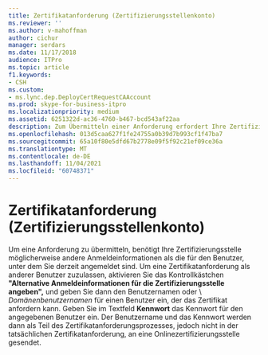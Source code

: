 ```yaml
---
title: Zertifikatanforderung (Zertifizierungsstellenkonto)
ms.reviewer: ''
ms.author: v-mahoffman
author: cichur
manager: serdars
ms.date: 11/17/2018
audience: ITPro
ms.topic: article
f1.keywords:
- CSH
ms.custom:
- ms.lync.dep.DeployCertRequestCAAccount
ms.prod: skype-for-business-itpro
ms.localizationpriority: medium
ms.assetid: 6251322d-ac36-4760-b467-bcd543af22aa
description: Zum Übermitteln einer Anforderung erfordert Ihre Zertifizierungsstelle ggf. andere Anmeldeinformationen als die des Benutzers, als der Sie gerade angemeldet sind. Aktivieren Sie zum Zulassen einer Zertifikatsanforderung als ein anderer Benutzer das Kontrollkästchen Alternative Anmeldeinformationen für die Zertifizierungsstelle angeben, und geben Sie anschließend den Benutzernamen oder Domäne\Benutzername für einen Benutzer ein, der das Zertifikat anfordern kann. Geben Sie im Feld Kennwort das Kennwort des angegebenen Benutzers ein. Der Benutzername und das Kennwort werden anschließend im Rahmen des Zertifikatsanforderungsvorgangs – jedoch nicht in der eigentlichen Zertifikatsanforderung – an die Onlinezertifizierungsstelle gesendet.
ms.openlocfilehash: 013d5caa627f1fe24755a0b39d7b993cf1f47ba7
ms.sourcegitcommit: 65a10f80e5dfd67b2778e09f5f92c21ef09ce36a
ms.translationtype: MT
ms.contentlocale: de-DE
ms.lasthandoff: 11/04/2021
ms.locfileid: "60748371"
---
```

# <a name="certificate-request-certificate-authority-account"></a>Zertifikatanforderung (Zertifizierungsstellenkonto)
 
Um eine Anforderung zu übermitteln, benötigt Ihre Zertifizierungsstelle möglicherweise andere Anmeldeinformationen als die für den Benutzer, unter dem Sie derzeit angemeldet sind. Um eine Zertifikatanforderung als anderer Benutzer zuzulassen, aktivieren Sie das Kontrollkästchen **"Alternative Anmeldeinformationen für die Zertifizierungsstelle angeben",** und geben Sie dann den Benutzernamen oder  \  _Domänenbenutzernamen_ für einen Benutzer ein, der das Zertifikat anfordern kann. Geben Sie im Textfeld **Kennwort** das Kennwort für den angegebenen Benutzer ein. Der Benutzername und das Kennwort werden dann als Teil des Zertifikatanforderungsprozesses, jedoch nicht in der tatsächlichen Zertifikatanforderung, an eine Onlinezertifizierungsstelle gesendet.
  

